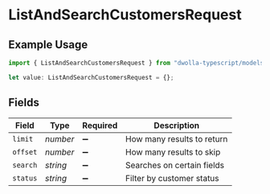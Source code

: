 # ListAndSearchCustomersRequest

## Example Usage

```typescript
import { ListAndSearchCustomersRequest } from "dwolla-typescript/models/operations";

let value: ListAndSearchCustomersRequest = {};
```

## Fields

| Field                      | Type                       | Required                   | Description                |
| -------------------------- | -------------------------- | -------------------------- | -------------------------- |
| `limit`                    | *number*                   | :heavy_minus_sign:         | How many results to return |
| `offset`                   | *number*                   | :heavy_minus_sign:         | How many results to skip   |
| `search`                   | *string*                   | :heavy_minus_sign:         | Searches on certain fields |
| `status`                   | *string*                   | :heavy_minus_sign:         | Filter by customer status  |
